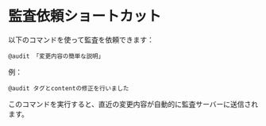 # 監査依頼ショートカット

以下のコマンドを使って監査を依頼できます：

```
@audit 「変更内容の簡単な説明」
```

例：
```
@audit タグとcontentの修正を行いました
```

このコマンドを実行すると、直近の変更内容が自動的に監査サーバーに送信されます。 